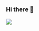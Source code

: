 ### Hi there 👋
 <img src ="https://github-readme-stats.vercel.app/api?username=ZitounBedis&&show_icons=true&title_color=ffffff&icon_color=bb2acf&text_color=daf7dc&bg_color=151515">
